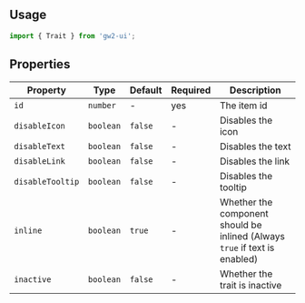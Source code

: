 ## Usage

```js
import { Trait } from 'gw2-ui';
```

## Properties

| Property         | Type      | Default | Required | Description                                                                |
| ---------------- | --------- | ------- | -------- | -------------------------------------------------------------------------- |
| `id`             | `number`  | -       | yes      | The item id                                                                |
| `disableIcon`    | `boolean` | `false` | -        | Disables the icon                                                          |
| `disableText`    | `boolean` | `false` | -        | Disables the text                                                          |
| `disableLink`    | `boolean` | `false` | -        | Disables the link                                                          |
| `disableTooltip` | `boolean` | `false` | -        | Disables the tooltip                                                       |
| `inline`         | `boolean` | `true`  | -        | Whether the component should be inlined (Always `true` if text is enabled) |
| `inactive`       | `boolean` | `false` | -        | Whether the trait is inactive                                              |
